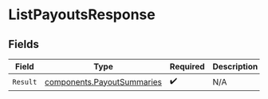 # ListPayoutsResponse


## Fields

| Field                                                                    | Type                                                                     | Required                                                                 | Description                                                              |
| ------------------------------------------------------------------------ | ------------------------------------------------------------------------ | ------------------------------------------------------------------------ | ------------------------------------------------------------------------ |
| `Result`                                                                 | [components.PayoutSummaries](../../models/components/payoutsummaries.md) | :heavy_check_mark:                                                       | N/A                                                                      |